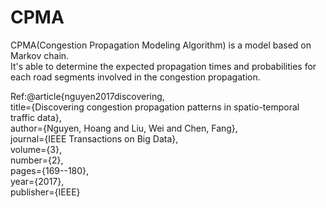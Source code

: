 # CPMA
CPMA(Congestion Propagation Modeling Algorithm) is a model based on Markov chain.  
It's able to determine the expected propagation times and  probabilities for each road segments involved in the congestion propagation.  

Ref:@article{nguyen2017discovering,  
    title={Discovering congestion propagation patterns in spatio-temporal traffic data},  
    author={Nguyen, Hoang and Liu, Wei and Chen, Fang},  
    journal={IEEE Transactions on Big Data},  
    volume={3},  
    number={2},  
    pages={169--180},  
    year={2017},  
    publisher={IEEE}  
